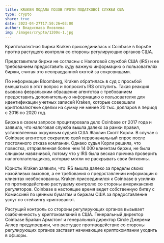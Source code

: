 ```yaml
---
title: KRAKEN ПОДАЛА ПОЗОВ ПРОТИ ПОДАТКОВОЇ СЛУЖБИ США
type: crypto
share: true
date: 2023-04-27T17:50:26+03:00
author: Владислава Яковлева
img: /images/crypto/1200x-1.jpg
---
```

Криптовалютная биржа Kraken присоединилась к Coinbase в борьбе против растущего контроля со стороны регулирующих органов США.

Представители биржи не согласны с Налоговой службой США (IRS) и ее требованием предоставить суду важную информацию о пользователях биржи, считая это неоправданной охотой за сокровищами.

По информации Bloomberg, Kraken обратилась в суд с просьбой вмешаться в этот вопрос и попросить IRS отступить. Такая реакция вызвана февральским обращение агентства с требованием предоставить дополнительную информацию о пользователях для идентификации учетных записей Kraken, которые совершали криптовалютные сделки на сумму не менее 20 тыс. долларов в период с 2016 по 2020 год.

Биржа в своем запросе процитировала дело Coinbase от 2017 года и заявила, что налоговая служба вышла далеко за рамки правил, установленных окружным судьей США Жаклин Скотт Корли. В случае с Coinbase агентство сократило свой первоначальный спрос после постоянного отказа компании. Однако судья Корли решила, что повестка, отправленная более чем 14 000 клиентам биржи, не была слишком навязчивой, потому что у IRS была веская причина проверить налогоплательщиков, которые могли не раскрывать свои биткоины.

Юристы Kraken заявили, что IRS вышла далеко за пределы своих назойливых вызовов, а ее требования о предоставлении информации о клиентах необоснованны. Kraken присоединился к Coinbase в усилиях по противодействию растущему контролю со стороны американских регуляторов. Coinbase в настоящее время ведет собственную битву с Комиссией по ценным бумагам и биржам США за предоставление услуг по стейкингу криптовалют.

Растущий контроль со стороны регулирующих органов вызывает озабоченность у криптокомпаний в США. Генеральный директор Coinbase Брайан Армстонг и генеральный директор Circle Джереми Аллер предупредили, что растущее противодействие со стороны регулирующих органов заставит начинающие криптокомпании уходить в офшоры.